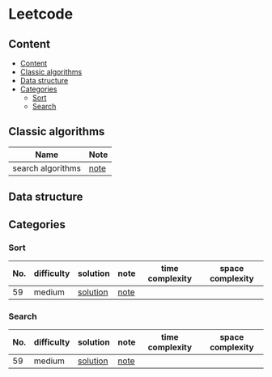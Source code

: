 # Leetcode

## Content
* [Content](#Content)
* [Classic algorithms](#Classic-algorithms)
* [Data structure](#Data-structure)
* [Categories](#Categories)
	* [Sort](#Sort)
	* [Search](#Search)
## Classic algorithms
Name|Note
------|-------|
search algorithms | [note](./classic-algorithms/Search-algorithms.md)
## Data structure

## Categories
### Sort
No. | difficulty | solution |note|time complexity|space complexity
------| -------------|-------------|--------|---------------|----------|
59 | medium|[solution](./59/solution.py)|[note](./59/note.md)||
### Search
No. | difficulty | solution |note|time complexity|space complexity
------| -------------|-------------|--------|--------|--------|
59 | medium|[solution](./59/solution.py)|[note](./59/note.md)||

